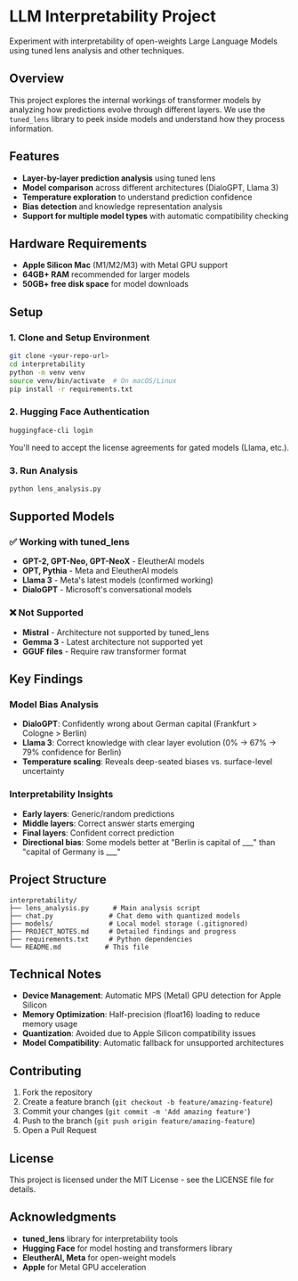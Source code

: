 # LLM Interpretability Project

Experiment with interpretability of open-weights Large Language Models using tuned lens analysis and other techniques.

## Overview

This project explores the internal workings of transformer models by analyzing how predictions evolve through different layers. We use the `tuned_lens` library to peek inside models and understand how they process information.

## Features

- **Layer-by-layer prediction analysis** using tuned lens
- **Model comparison** across different architectures (DialoGPT, Llama 3)
- **Temperature exploration** to understand prediction confidence
- **Bias detection** and knowledge representation analysis
- **Support for multiple model types** with automatic compatibility checking

## Hardware Requirements

- **Apple Silicon Mac** (M1/M2/M3) with Metal GPU support
- **64GB+ RAM** recommended for larger models
- **50GB+ free disk space** for model downloads

## Setup

### 1. Clone and Setup Environment

```bash
git clone <your-repo-url>
cd interpretability
python -m venv venv
source venv/bin/activate  # On macOS/Linux
pip install -r requirements.txt
```

### 2. Hugging Face Authentication

```bash
huggingface-cli login
```

You'll need to accept the license agreements for gated models (Llama, etc.).

### 3. Run Analysis

```bash
python lens_analysis.py
```

## Supported Models

### ✅ Working with tuned_lens
- **GPT-2, GPT-Neo, GPT-NeoX** - EleutherAI models
- **OPT, Pythia** - Meta and EleutherAI models  
- **Llama 3** - Meta's latest models (confirmed working)
- **DialoGPT** - Microsoft's conversational models

### ❌ Not Supported
- **Mistral** - Architecture not supported by tuned_lens
- **Gemma 3** - Latest architecture not supported yet
- **GGUF files** - Require raw transformer format

## Key Findings

### Model Bias Analysis
- **DialoGPT**: Confidently wrong about German capital (Frankfurt > Cologne > Berlin)
- **Llama 3**: Correct knowledge with clear layer evolution (0% → 67% → 79% confidence for Berlin)
- **Temperature scaling**: Reveals deep-seated biases vs. surface-level uncertainty

### Interpretability Insights
- **Early layers**: Generic/random predictions
- **Middle layers**: Correct answer starts emerging
- **Final layers**: Confident correct prediction
- **Directional bias**: Some models better at "Berlin is capital of ___" than "capital of Germany is ___"

## Project Structure

```
interpretability/
├── lens_analysis.py      # Main analysis script
├── chat.py              # Chat demo with quantized models
├── models/              # Local model storage (.gitignored)
├── PROJECT_NOTES.md     # Detailed findings and progress
├── requirements.txt     # Python dependencies
└── README.md           # This file
```

## Technical Notes

- **Device Management**: Automatic MPS (Metal) GPU detection for Apple Silicon
- **Memory Optimization**: Half-precision (float16) loading to reduce memory usage
- **Quantization**: Avoided due to Apple Silicon compatibility issues
- **Model Compatibility**: Automatic fallback for unsupported architectures

## Contributing

1. Fork the repository
2. Create a feature branch (`git checkout -b feature/amazing-feature`)
3. Commit your changes (`git commit -m 'Add amazing feature'`)
4. Push to the branch (`git push origin feature/amazing-feature`)
5. Open a Pull Request

## License

This project is licensed under the MIT License - see the LICENSE file for details.

## Acknowledgments

- **tuned_lens** library for interpretability tools
- **Hugging Face** for model hosting and transformers library
- **EleutherAI, Meta** for open-weight models
- **Apple** for Metal GPU acceleration 